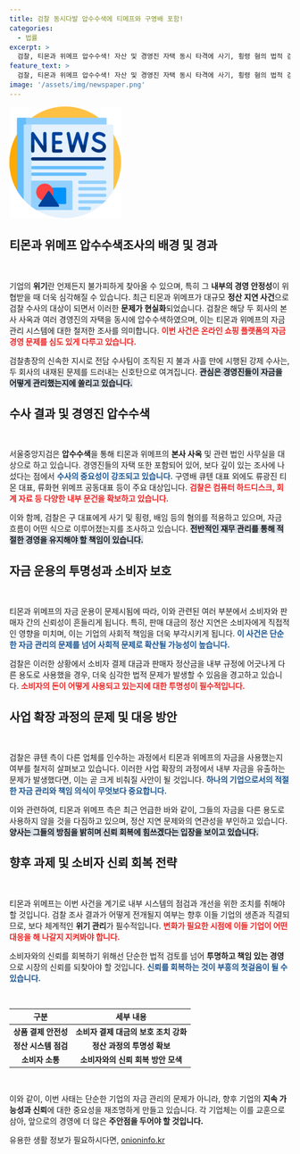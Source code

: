 ```yaml
---
title: 검찰 동시다발 압수수색에 티메프와 구영배 포함!
categories:
  - 법률
excerpt: >
  검찰, 티몬과 위메프 압수수색! 자산 및 경영진 자택 동시 타격에 사기, 횡령 혐의 법적 검토 착수. 내부 자금 부정 사용 의혹도 제기되어 귀추가 주목된다!
feature_text: >
  검찰, 티몬과 위메프 압수수색! 자산 및 경영진 자택 동시 타격에 사기, 횡령 혐의 법적 검토 착수. 내부 자금 부정 사용 의혹도 제기되어 귀추가 주목된다!
image: '/assets/img/newspaper.png'
---
```


<p><img src="/assets/img/newspaper.png" alt="kimp 속보" /></p>

<h2 data-ke-size="size26">티몬과 위메프 압수수색조사의 배경 및 경과</h2>

<p data-ke-size="size16">&nbsp;</p>

<p>기업의 <strong>위기</strong>란 언제든지 불가피하게 찾아올 수 있으며, 특히 그 <strong>내부의 경영 안정성</strong>이 위협받을 때 더욱 심각해질 수 있습니다. 최근 티몬과 위메프가 대규모 <strong>정산 지연 사건</strong>으로 검찰 수사의 대상이 되면서 이러한 <strong>문제가 현실화</strong>되었습니다. 검찰은 해당 두 회사의 본사 사옥과 여러 경영진의 자택을 동시에 압수수색하였으며, 이는 티몬과 위메프의 자금 관리 시스템에 대한 철저한 조사를 의미합니다. <b><span style="color: #ee2323;">이번 사건은 온라인 쇼핑 플랫폼의 자금 경영 문제를 심도 있게 다루고 있습니다.</span></b> </p>

<p>검찰총장의 신속한 지시로 전담 수사팀이 조직된 지 불과 사흘 만에 시행된 강제 수사는, 두 회사의 내재된 문제를 드러내는 신호탄으로 여겨집니다. <b><span style="background-color: #21538527;">관심은 경영진들이 자금을 어떻게 관리했는지에 쏠리고 있습니다.</span></b></p>

<h2 data-ke-size="size26">수사 결과 및 경영진 압수수색</h2>

<p data-ke-size="size16">&nbsp;</p>

<p>서울중앙지검은 <strong>압수수색</strong>을 통해 티몬과 위메프의 <strong>본사 사옥</strong> 및 관련 법인 사무실을 대상으로 하고 있습니다. 경영진들의 자택 또한 포함되어 있어, 보다 깊이 있는 조사에 나섰다는 점에서 <b><span style="color: #1a5490;">수사의 중요성이 강조되고 있습니다.</span></b> 구영배 큐텐 대표 외에도 류광진 티몬 대표, 류화현 위메프 공동대표 등이 주요 대상입니다. <b><span style="color: #ee2323;">검찰은 컴퓨터 하드디스크, 회계 자료 등 다양한 내부 문건을 확보하고 있습니다.</span></b></p>

<p>이와 함께, 검찰은 구 대표에게 사기 및 횡령, 배임 등의 혐의를 적용하고 있으며, 자금 흐름이 어떤 식으로 이루어졌는지를 조사하고 있습니다. <b><span style="background-color: #21538527;">전반적인 재무 관리를 통해 적절한 경영을 유지해야 할 책임이 있습니다.</span></b></p>

<h2 data-ke-size="size26">자금 운용의 투명성과 소비자 보호</h2>

<p data-ke-size="size16">&nbsp;</p>

<p>티몬과 위메프의 자금 운용이 문제시됨에 따라, 이와 관련된 여러 부분에서 소비자와 판매자 간의 신뢰성이 흔들리게 됩니다. 특히, 판매 대금의 정산 지연은 소비자에게 직접적인 영향을 미치며, 이는 기업의 사회적 책임을 더욱 부각시키게 됩니다. <b><span style="color: #1a5490;">이 사건은 단순한 자금 관리의 문제를 넘어 사회적 문제로 확산될 가능성이 높습니다.</span></b></p>

<p>검찰은 이러한 상황에서 소비자 결제 대금과 판매자 정산금을 내부 규정에 어긋나게 다른 용도로 사용했을 경우, 더욱 심각한 법적 문제가 발생할 수 있음을 경고하고 있습니다. <b><span style="color: #ee2323;">소비자의 돈이 어떻게 사용되고 있는지에 대한 투명성이 필수적입니다.</span></b></p>

<h2 data-ke-size="size26">사업 확장 과정의 문제 및 대응 방안</h2>

<p data-ke-size="size16">&nbsp;</p>

<p>검찰은 큐텐 측이 다른 업체를 인수하는 과정에서 티몬과 위메프의 자금을 사용했는지 여부를 철저히 살펴보고 있습니다. 이러한 사업 확장의 과정에서 내부 자금을 유출하는 문제가 발생했다면, 이는 곧 크게 비춰질 사안이 될 것입니다. <b><span style="color: #1a5490;">하나의 기업으로서의 적절한 자금 관리와 책임 의식이 무엇보다 중요합니다.</span></b></p>

<p>이와 관련하여, 티몬과 위메프 측은 최근 언급한 바와 같이, 그들의 자금을 다른 용도로 사용하지 않을 것을 다짐하고 있으며, 정산 지연 문제와의 연관성을 부인하고 있습니다. <b><span style="background-color: #21538527;">양사는 그들의 방침을 밝히며 신뢰 회복에 힘쓰겠다는 입장을 보이고 있습니다.</span></b></p>

<h2 data-ke-size="size26">향후 과제 및 소비자 신뢰 회복 전략</h2>

<p data-ke-size="size16">&nbsp;</p>

<p>티몬과 위메프는 이번 사건을 계기로 내부 시스템의 점검과 개선을 위한 조치를 취해야 할 것입니다. 검찰 조사 결과가 어떻게 전개될지 여부는 향후 이들 기업의 생존과 직결되므로, 보다 체계적인 <strong>위기 관리</strong>가 필수적입니다. <b><span style="color: #ee2323;">변화가 필요한 시점에 이들 기업이 어떤 대응을 해 나갈지 지켜봐야 합니다.</span></b></p>

<p>소비자와의 신뢰를 회복하기 위해선 단순한 법적 검토를 넘어 <strong>투명하고 책임 있는 경영</strong>으로 시장의 신뢰를 되찾아야 할 것입니다. <b><span style="color: #1a5490;">신뢰를 회복하는 것이 부흥의 첫걸음이 될 수 있습니다.</span></b></p>

<p data-ke-size="size16">&nbsp;</p>

<table>
  <thead>
    <tr>
      <th style="text-align: center;">구분</th>
      <th style="text-align: center;">세부 내용</th>
    </tr>
  </thead>
  <tbody>
    <tr>
      <td style="text-align: center; height: 17px;"><b>상품 결제 안전성</b></td>
      <td style="text-align: center; height: 17px;"><b>소비자 결제 대금의 보호 조치 강화</b></td>
    </tr>
    <tr>
      <td style="text-align: center; height: 17px;"><b>정산 시스템 점검</b></td>
      <td style="text-align: center; height: 17px;"><b>정산 과정의 투명성 확보</b></td>
    </tr>
    <tr>
      <td style="text-align: center; height: 17px;"><b>소비자 소통</b></td>
      <td style="text-align: center; height: 17px;"><b>소비자와의 신뢰 회복 방안 모색</b></td>
    </tr>
  </tbody>
</table>

<p data-ke-size="size16">&nbsp;</p>

<p>이와 같이, 이번 사태는 단순한 기업의 자금 관리의 문제가 아니라, 향후 기업의 <strong>지속 가능성과 신뢰</strong>에 대한 중요성을 재조명하게 만들고 있습니다. 각 기업체는 이를 교훈으로 삼아, 앞으로의 경영에 더 많은 <strong>주안점을 두어야 할 것입니다.</strong></p>
유용한 생활 정보가 필요하시다면, <a href="https://onioninfo.kr" rel="dofollow">onioninfo.kr</a>


